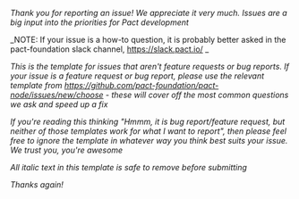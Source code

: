 _Thank you for reporting an issue! We appreciate it very much. Issues are a big input into the priorities for Pact development_

_NOTE: If your issue is a how-to question, it is probably better asked in the pact-foundation slack channel, https://slack.pact.io/ _

_This is the template for issues that aren't feature requests or bug reports. If your issue is a feature request or bug report, please use the relevant template from https://github.com/pact-foundation/pact-node/issues/new/choose - these will cover off the most common questions we ask and speed up a fix_

_If you're reading this thinking "Hmmm, it is bug report/feature request, but neither of those templates work for what I want to report", then please feel free to ignore the template in whatever way you think best suits your issue. We trust you, you're awesome_

_All italic text in this template is safe to remove before submitting_

_Thanks again!_
